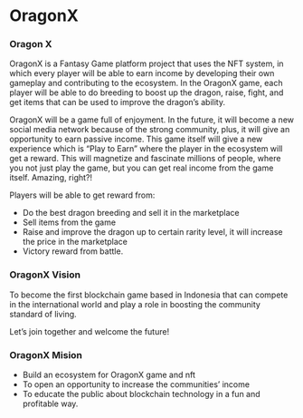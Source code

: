 # OragonX

### Oragon X

OragonX is a Fantasy Game platform project that uses the NFT system, in which every player will be able to earn income  by developing their own gameplay and contributing to the ecosystem. In the OragonX game, each player will be able to do breeding to boost up the dragon, raise, fight, and get items that can be used to improve the dragon’s ability.

OragonX will be a game full of enjoyment. In the future, it will become a new social media network because of the strong community, plus, it will give an opportunity to earn passive income. This game itself will give a new experience which is “Play to Earn” where the player in the ecosystem will get a reward. This will magnetize and fascinate millions of people, where you not just play the game, but you can get real income from the game itself. Amazing, right?!

Players will be able to get reward from:

* Do the best dragon breeding and sell it in the marketplace
* Sell items from the game
* Raise and improve the dragon up to certain rarity level, it will increase the price in the marketplace
* Victory reward from battle. 

### OragonX Vision

To become the first blockchain game based in Indonesia that can compete in the international world and play a role in boosting the community standard of living.

Let’s join together and welcome the future!

### OragonX Mision



* Build an ecosystem for OragonX game and nft
* To open an opportunity to increase the communities’ income
* To educate the public about blockchain technology in a fun and profitable way.



